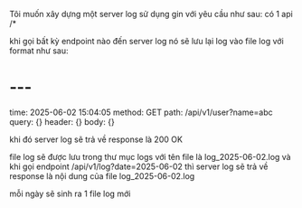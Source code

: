 Tôi muốn xây dựng một server log sử dụng gin với yêu cầu như sau:
có 1 api /*

khi gọi bất kỳ endpoint nào đến server log nó sẽ lưu lại log vào file log với format như sau:

# ---

time: 2025-06-02 15:04:05
method: GET
path: /api/v1/user?name=abc
query: {}
header: {}
body: {}

khi đó server log sẽ trả về response là 200 OK

file log sẽ được lưu trong thư mục logs với tên file là log_2025-06-02.log
và khi gọi endpoint /api/v1/log?date=2025-06-02 thì server log sẽ trả về response là nội dung của file log_2025-06-02.log

mỗi ngày sẽ sinh ra 1 file log mới
